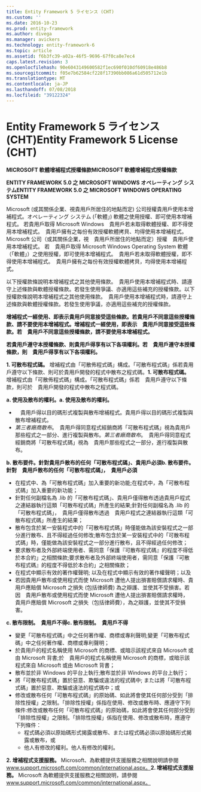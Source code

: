 ```yaml
---
title: Entity Framework 5 ライセンス (CHT)
ms.custom: ''
ms.date: 2016-10-23
ms.prod: entity-framework
ms.author: divega
ms.manager: avickers
ms.technology: entity-framework-6
ms.topic: article
ms.assetid: f6b3fc39-a02a-46f5-9696-67f0ca8e7ec4
caps.latest.revision: 3
ms.openlocfilehash: 90e6043149600582f1ec690f010df60918e486b8
ms.sourcegitcommit: f05e7b62584cf228f17390bb086a61d505712e1b
ms.translationtype: MT
ms.contentlocale: ja-JP
ms.lasthandoff: 07/08/2018
ms.locfileid: "39122324"
---
```

# <a name="entity-framework-5-license-cht"></a><span data-ttu-id="dd397-102">Entity Framework 5 ライセンス (CHT)</span><span class="sxs-lookup"><span data-stu-id="dd397-102">Entity Framework 5 License (CHT)</span></span>
<span data-ttu-id="dd397-103">**MICROSOFT 軟體增補程式授權條款**</span><span class="sxs-lookup"><span data-stu-id="dd397-103">**MICROSOFT 軟體增補程式授權條款**</span></span>

<span data-ttu-id="dd397-104">**ENTITY FRAMEWORK 5.0 之 MICROSOFT WINDOWS オペレーティング システム**</span><span class="sxs-lookup"><span data-stu-id="dd397-104">**ENTITY FRAMEWORK 5.0 之 MICROSOFT WINDOWS OPERATING SYSTEM**</span></span>

<span data-ttu-id="dd397-105">Microsoft (或其關係企業、視貴用戶所居住的地點而定) 公司授權貴用戶使用本增補程式。オペレーティング システム (「軟體」) 軟體之使用授權、即可使用本增補程式。 若貴用戶取得 Microsoft Windows　貴用戶若未取得軟體授權、即不得使用本增補程式。　貴用戶擁有之每份有效授權軟體拷貝、均得使用本增補程式。</span><span class="sxs-lookup"><span data-stu-id="dd397-105">Microsoft 公司（或其關係企業，視　貴用戶所居住的地點而定）授權　貴用戶使用本增補程式。 若　貴用戶取得 Microsoft Windows Operating System 軟體（「軟體」）之使用授權，即可使用本增補程式。　貴用戶若未取得軟體授權，即不得使用本增補程式。　貴用戶擁有之每份有效授權軟體拷貝，均得使用本增補程式。</span></span>

<span data-ttu-id="dd397-106">以下授權款條說明本增補程式之其他使用條款。　貴用戶使用本增補程式時、請遵守上述條款與軟體授權條款。若發生使用爭議、亦適用這些補充的授權條款。</span><span class="sxs-lookup"><span data-stu-id="dd397-106">以下授權款條說明本增補程式之其他使用條款。　貴用戶使用本增補程式時，請遵守上述條款與軟體授權條款。若發生使用爭議，亦適用這些補充的授權條款。</span></span>

<span data-ttu-id="dd397-107">**增補程式一經使用、即表示貴用戶同意接受這些條款。若貴用戶不同意這些授權條款、請不要使用本增補程式。**</span><span class="sxs-lookup"><span data-stu-id="dd397-107">**增補程式一經使用，即表示　貴用戶同意接受這些條款。若　貴用戶不同意這些授權條款，請不要使用本增補程式。**</span></span>

<span data-ttu-id="dd397-108">**若貴用戶遵守本授權條款、則貴用戶得享有以下各項權利。**</span><span class="sxs-lookup"><span data-stu-id="dd397-108">**若　貴用戶遵守本授權條款，則　貴用戶得享有以下各項權利。**</span></span>

<span data-ttu-id="dd397-109">**1. 可散布程式碼。** 增補程式由「可散佈程式碼」構成。「可散布程式碼」係若貴用戶遵守以下條款、則可於貴用戶開發的程式中散布之程式碼。</span><span class="sxs-lookup"><span data-stu-id="dd397-109">**1. 可散布程式碼。** 增補程式由「可散佈程式碼」構成。「可散布程式碼」係若　貴用戶遵守以下條款，則可於　貴用戶開發的程式中散布之程式碼。</span></span>

<span data-ttu-id="dd397-110">**a. 使用及散布的權利。**</span><span class="sxs-lookup"><span data-stu-id="dd397-110">**a. 使用及散布的權利。**</span></span>

-   　<span data-ttu-id="dd397-111">貴用戶得以目的碼形式複製與散布增補程式。</span><span class="sxs-lookup"><span data-stu-id="dd397-111">貴用戶得以目的碼形式複製與散布增補程式。</span></span>
-   <span data-ttu-id="dd397-112">*第三者廠商散布*。　貴用戶得同意程式經銷商將「可散布程式碼」視為貴用戶那些程式之一部分、進行複製與散布。</span><span class="sxs-lookup"><span data-stu-id="dd397-112">*第三者廠商散布*。　貴用戶得同意程式經銷商將「可散布程式碼」視為　貴用戶那些程式之一部分，進行複製與散布。</span></span>

<span data-ttu-id="dd397-113">**b. 散布要件。針對貴用戶散布的任何「可散布程式碼」、貴用戶必須**</span><span class="sxs-lookup"><span data-stu-id="dd397-113">**b. 散布要件。針對　貴用戶散布的任何「可散布程式碼」，　貴用戶必須**</span></span>

-   <span data-ttu-id="dd397-114">在程式中、為「可散布程式碼」加入重要的新功能;</span><span class="sxs-lookup"><span data-stu-id="dd397-114">在程式中，為「可散布程式碼」加入重要的新功能；</span></span>
-   <span data-ttu-id="dd397-115">針對任何副檔名為 .lib 的「可散布程式碼」、貴用戶僅得散布透過貴用戶程式之連結器執行這類「可散布程式碼」所產生的結果;</span><span class="sxs-lookup"><span data-stu-id="dd397-115">針對任何副檔名為 .lib 的「可散布程式碼」，　貴用戶僅得散布透過　貴用戶程式之連結器執行這類「可散布程式碼」所產生的結果；</span></span>
-   <span data-ttu-id="dd397-116">散布包含於某一安裝程式中的「可散布程式碼」時僅能做為該安裝程式之一部分進行散布、且不得經過任何修改;</span><span class="sxs-lookup"><span data-stu-id="dd397-116">散布包含於某一安裝程式中的「可散布程式碼」時，僅能做為該安裝程式之一部分進行散布，且不得經過任何修改；</span></span>
-   <span data-ttu-id="dd397-117">要求散布者及外部終端使用者、需同意「保護『可散布程式碼』的程度不得低於本合約」之相關條款;</span><span class="sxs-lookup"><span data-stu-id="dd397-117">要求散布者及外部終端使用者，需同意「保護『可散布程式碼』的程度不得低於本合約」之相關條款；</span></span>
-   <span data-ttu-id="dd397-118">在程式中顯示有效的著作權聲明; 以及</span><span class="sxs-lookup"><span data-stu-id="dd397-118">在程式中顯示有效的著作權聲明；以及</span></span>
-   <span data-ttu-id="dd397-119">若因貴用戶散布或使用程式而使 Microsoft 遭他人提出損害賠償請求權時、貴用戶應賠償 Microsoft 之損失 (包括律師費) 為之辯護、並使其不受損害。</span><span class="sxs-lookup"><span data-stu-id="dd397-119">若因　貴用戶散布或使用程式而使 Microsoft 遭他人提出損害賠償請求權時，　貴用戶應賠償 Microsoft 之損失（包括律師費），為之辯護，並使其不受損害。</span></span>

<span data-ttu-id="dd397-120">**c. 散布限制。　貴用戶不得**</span><span class="sxs-lookup"><span data-stu-id="dd397-120">**c. 散布限制。　貴用戶不得**</span></span>

-   <span data-ttu-id="dd397-121">變更「可散布程式碼」中之任何著作權、商標或專利聲明;</span><span class="sxs-lookup"><span data-stu-id="dd397-121">變更「可散布程式碼」中之任何著作權、商標或專利聲明；</span></span>
-   <span data-ttu-id="dd397-122">於貴用戶的程式名稱使用 Microsoft 的商標、或暗示該程式來自 Microsoft 或由 Microsoft 背書;</span><span class="sxs-lookup"><span data-stu-id="dd397-122">於　貴用戶的程式名稱使用 Microsoft 的商標，或暗示該程式來自 Microsoft 或由 Microsoft 背書；</span></span>
-   <span data-ttu-id="dd397-123">散布並於非 Windows 的平台上執行;</span><span class="sxs-lookup"><span data-stu-id="dd397-123">散布並於非 Windows 的平台上執行；</span></span>
-   <span data-ttu-id="dd397-124">將「可散布程式碼」置於惡意、欺騙或違法的程式碼中; または</span><span class="sxs-lookup"><span data-stu-id="dd397-124">將「可散布程式碼」置於惡意、欺騙或違法的程式碼中；或</span></span>
-   <span data-ttu-id="dd397-125">修改或散布任何「可散布程式碼」的原始碼、如此將會使其任何部分受到「排除性授權」之限制。「排除性授權」係指在使用、修改或散布時、應遵守下列條件:</span><span class="sxs-lookup"><span data-stu-id="dd397-125">修改或散布任何「可散布程式碼」的原始碼，如此將會使其任何部分受到「排除性授權」之限制。「排除性授權」係指在使用、修改或散布時，應遵守下列條件：</span></span>
    -   <span data-ttu-id="dd397-126">程式碼必須以原始碼形式揭露或散布、または</span><span class="sxs-lookup"><span data-stu-id="dd397-126">程式碼必須以原始碼形式揭露或散布，或</span></span>
    -   <span data-ttu-id="dd397-127">他人有修改的權利。</span><span class="sxs-lookup"><span data-stu-id="dd397-127">他人有修改的權利。</span></span>

<span data-ttu-id="dd397-128">**2. 增補程式支援服務。** Microsoft、為軟體提供支援服務之相關說明請參閱 www.support.microsoft.com/common/international.aspx。</span><span class="sxs-lookup"><span data-stu-id="dd397-128">**2. 增補程式支援服務。** Microsoft 為軟體提供支援服務之相關說明，請參閱 www.support.microsoft.com/common/international.aspx。</span></span>
